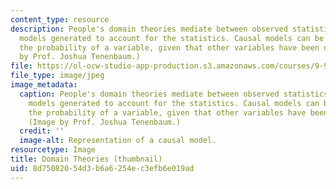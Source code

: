 ```yaml
---
content_type: resource
description: People's domain theories mediate between observed statistics and causal
  models generated to account for the statistics. Causal models can be used to judge
  the probability of a variable, given that other variables have been observed. (Image
  by Prof. Joshua Tenenbaum.)
file: https://ol-ocw-studio-app-production.s3.amazonaws.com/courses/9-916-a-probability-and-causality-in-human-cognition-spring-2003/8d75082054d3b6a6254ec3efb6e019ad_9-916as03-th.jpg
file_type: image/jpeg
image_metadata:
  caption: People's domain theories mediate between observed statistics and causal
    models generated to account for the statistics. Causal models can be used to judge
    the probability of a variable, given that other variables have been observed.
    (Image by Prof. Joshua Tenenbaum.)
  credit: ''
  image-alt: Representation of a causal model.
resourcetype: Image
title: Domain Theories (thumbnail)
uid: 8d750820-54d3-b6a6-254e-c3efb6e019ad
---
```


